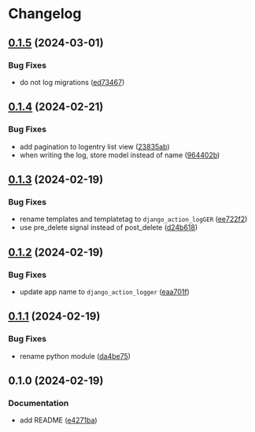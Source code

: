# Changelog

## [0.1.5](https://github.com/b1rger/django-action-logger/compare/v0.1.4...v0.1.5) (2024-03-01)


### Bug Fixes

* do not log migrations ([ed73467](https://github.com/b1rger/django-action-logger/commit/ed73467cb5fe0517af13f52a2debf801e2377a52))

## [0.1.4](https://github.com/b1rger/django-action-logger/compare/v0.1.3...v0.1.4) (2024-02-21)


### Bug Fixes

* add pagination to logentry list view ([23835ab](https://github.com/b1rger/django-action-logger/commit/23835abb3fc6ed577b9095eb5646975f7692e0a8))
* when writing the log, store model instead of name ([964402b](https://github.com/b1rger/django-action-logger/commit/964402b46ab74866be664eadbc05a7ba87b3f51a))

## [0.1.3](https://github.com/b1rger/django-action-logger/compare/v0.1.2...v0.1.3) (2024-02-19)


### Bug Fixes

* rename templates and templatetag to `django_action_logGER` ([ee722f2](https://github.com/b1rger/django-action-logger/commit/ee722f204dc771fa13852de113fe10bdf84186d0))
* use pre_delete signal instead of post_delete ([d24b618](https://github.com/b1rger/django-action-logger/commit/d24b618ea55bc865988cdaf717a9334f95ccd5f3))

## [0.1.2](https://github.com/b1rger/django-action-logger/compare/v0.1.1...v0.1.2) (2024-02-19)


### Bug Fixes

* update app name to `django_action_logger` ([eaa701f](https://github.com/b1rger/django-action-logger/commit/eaa701f534414c6feacafef145aea842586d5702))

## [0.1.1](https://github.com/b1rger/django-action-logger/compare/v0.1.0...v0.1.1) (2024-02-19)


### Bug Fixes

* rename python module ([da4be75](https://github.com/b1rger/django-action-logger/commit/da4be753232a741184e14c9ebd9620b57421c395))

## 0.1.0 (2024-02-19)


### Documentation

* add README ([e4271ba](https://github.com/b1rger/django-action-logger/commit/e4271ba55a605fc608fd8eb5fc268890e326abb0))
